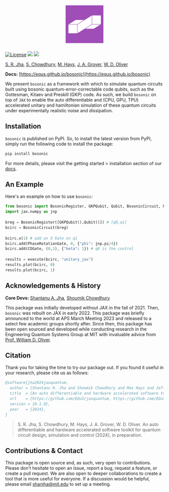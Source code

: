 <h1 align="center">
    <img src="https://github.com/EQuS/bosonic/raw/main/docs/assets/logo_sq.png" height="120" alt="bosonic logo">
</h1>


[![License](https://img.shields.io/github/license/EQuS/bosonic.svg?style=popout-square)](https://opensource.org/license/apache-2-0) [![](https://img.shields.io/github/release/EQuS/bosonic.svg?style=popout-square)](https://github.com/EQuS/bosonic/releases) [![](https://img.shields.io/pypi/dm/bosonic.svg?style=popout-square)](https://pypi.org/project/bosonic/)

[S. R. Jha](https://github.com/Phionx), [S. Chowdhury](https://github.com/shoumikdc), [M. Hays](https://scholar.google.com/citations?user=06z0MjwAAAAJ), [J. A. Grover](https://scholar.google.com/citations?user=igewch8AAAAJ), [W. D. Oliver](https://scholar.google.com/citations?user=4vNbnqcAAAAJ&hl=en)

**Docs:** [https://equs.github.io/bosonic](https://equs.github.io/bosonic)

We present `bosonic` as a framework with which to simulate quantum circuits built using bosonic quantum-error-correctable code qubits, such as the Gottesman, Kitaev and Preskill (GKP) code. As such, we build `bosonic` on top of `JAX` to enable the auto differentiable and (CPU, GPU, TPU) accelerated unitary and hamiltonian simulation of these quantum circuits under experimentally realistic noise and dissipation.


## Installation

`bosonic` is published on PyPI. So, to install the latest version from PyPI, simply run the following code to install the package:

```bash
pip install bosonic
```

For more details, please visit the getting started > installation section of our [docs](https://equs.github.io/bosonic/getting_started/installation.html).


## An Example

Here's an example on how to use `bosonic`:

```python
from bosonic import BosonicRegister, GKPQubit, Qubit, BosonicCircuit, PhaseRotationGate, CDGate, execute
import jax.numpy as jnp

breg = BosonicRegister([GKPQubit(),Qubit()]) # [q0,q1]
bcirc = BosonicCircuit(breg)

bcirc.x(1) # add an X Gate on q1
bcirc.add(PhaseRotationGate, 0, {"phi": jnp.pi/4}) 
bcirc.add(CDGate, (0,1), {"beta": 1}) # q0 is the control

results = execute(bcirc, "unitary_jax")
results.plot(bcirc, 0)
results.plot(bcirc, 1)
```

## Acknowledgements & History

**Core Devs:** [Shantanu A. Jha](https://github.com/Phionx), [Shoumik Chowdhury](https://github.com/shoumikdc)


This package was initially developed without JAX in the fall of 2021. Then, `bosonic` was rebuilt on JAX in early 2022. This package was briefly announced to the world at APS March Meeting 2023 and released to a select few academic groups shortly after. Since then, this package has been open sourced and developed while conducting research in the Engineering Quantum Systems Group at MIT with invaluable advice from [Prof. William D. Oliver](https://equs.mit.edu/william-d-oliver/). 

## Citation

Thank you for taking the time to try our package out. If you found it useful in your research, please cite us as follows:

```bibtex
@software{jha2024jaxquantum,
  author = {Shantanu R. Jha and Shoumik Chowdhury and Max Hays and Jeff A. Grover and William D. Oliver},
  title  = {An auto differentiable and hardware accelerated software toolkit for quantum circuit design, simulation and control},
  url    = {https://github.com/EQuS/jaxquantum, https://github.com/EQuS/bosonic, https://github.com/EQuS/qcsys},
  version = {0.1.0},
  year   = {2024},
}
```
> S. R. Jha, S. Chowdhury, M. Hays, J. A. Grover, W. D. Oliver. An auto differentiable and hardware accelerated software toolkit for quantum circuit design, simulation and control (2024), in preparation.


## Contributions & Contact

This package is open source and, as such, very open to contributions. Please don't hesitate to open an issue, report a bug, request a feature, or create a pull request. We are also open to deeper collaborations to create a tool that is more useful for everyone. If a discussion would be helpful, please email [shanjha@mit.edu](mailto:shanjha@mit.edu) to set up a meeting. 
